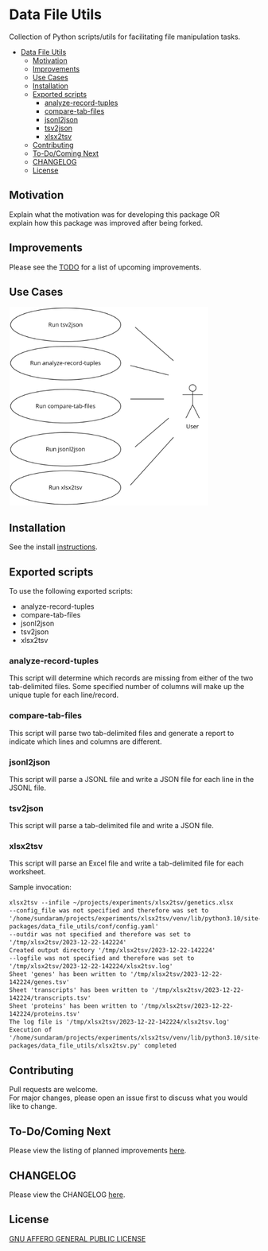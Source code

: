 # Data File Utils

Collection of  Python scripts/utils for facilitating file manipulation tasks.

- [Data File Utils](#data-file-utils)
  - [Motivation](#motivation)
  - [Improvements](#improvements)
  - [Use Cases](#use-cases)
  - [Installation](#installation)
  - [Exported scripts](#exported-scripts)
    - [analyze-record-tuples](#analyze-record-tuples)
    - [compare-tab-files](#compare-tab-files)
    - [jsonl2json](#jsonl2json)
    - [tsv2json](#tsv2json)
    - [xlsx2tsv](#xlsx2tsv)
  - [Contributing](#contributing)
  - [To-Do/Coming Next](#to-docoming-next)
  - [CHANGELOG](#changelog)
  - [License](#license)



## Motivation

Explain what the motivation was for developing this package OR<br>
explain how this package was improved after being forked.


## Improvements

Please see the [TODO](TODO.md) for a list of upcoming improvements.


## Use Cases

<img src="use_cases.png" width="400" height="400" alt="Use Cases diagram">


## Installation

See the install [instructions](INSTALL.md).


## Exported scripts

To use the following exported scripts:
- analyze-record-tuples
- compare-tab-files
- jsonl2json
- tsv2json
- xlsx2tsv
 
### analyze-record-tuples
This script will determine which records are missing from either of the two tab-delimited files. Some specified number of columns will make up the unique tuple
for each line/record.

### compare-tab-files
This script will parse two tab-delimited files and generate a report to indicate which lines and columns are different.

### jsonl2json
This script will parse a JSONL file and write a JSON file for each line in the JSONL file.

### tsv2json
This script will parse a tab-delimited file and write a JSON file.

### xlsx2tsv
This script will parse an Excel file and write a tab-delimited file for each worksheet.

Sample invocation:


```shell
xlsx2tsv --infile ~/projects/experiments/xlsx2tsv/genetics.xlsx 
--config_file was not specified and therefore was set to '/home/sundaram/projects/experiments/xlsx2tsv/venv/lib/python3.10/site-packages/data_file_utils/conf/config.yaml'
--outdir was not specified and therefore was set to '/tmp/xlsx2tsv/2023-12-22-142224'
Created output directory '/tmp/xlsx2tsv/2023-12-22-142224'
--logfile was not specified and therefore was set to '/tmp/xlsx2tsv/2023-12-22-142224/xlsx2tsv.log'
Sheet 'genes' has been written to '/tmp/xlsx2tsv/2023-12-22-142224/genes.tsv'
Sheet 'transcripts' has been written to '/tmp/xlsx2tsv/2023-12-22-142224/transcripts.tsv'
Sheet 'proteins' has been written to '/tmp/xlsx2tsv/2023-12-22-142224/proteins.tsv'
The log file is '/tmp/xlsx2tsv/2023-12-22-142224/xlsx2tsv.log'
Execution of '/home/sundaram/projects/experiments/xlsx2tsv/venv/lib/python3.10/site-packages/data_file_utils/xlsx2tsv.py' completed
```


## Contributing

Pull requests are welcome.<br>
For major changes, please open an issue first to discuss what you would like to change.

## To-Do/Coming Next

Please view the listing of planned improvements [here](TODO.md).

## CHANGELOG

Please view the CHANGELOG [here](CHANGELOG.md).

## License

[GNU AFFERO GENERAL PUBLIC LICENSE](LICENSE)
